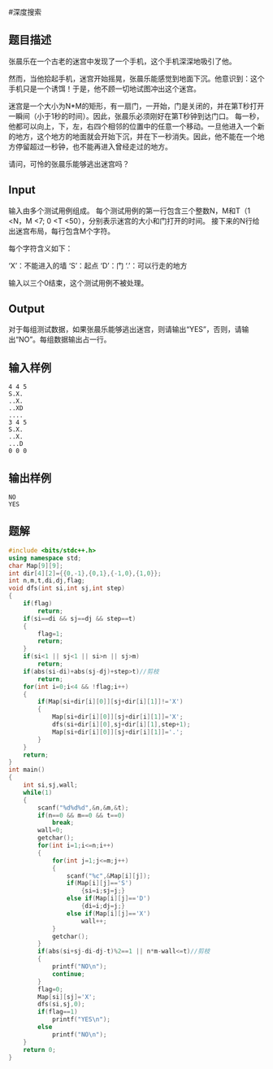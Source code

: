#深度搜索

## 题目描述

张晨乐在一个古老的迷宫中发现了一个手机，这个手机深深地吸引了他。

然而，当他拾起手机，迷宫开始摇晃，张晨乐能感觉到地面下沉。他意识到：这个手机只是一个诱饵！于是，他不顾一切地试图冲出这个迷宫。

迷宫是一个大小为N*M的矩形，有一扇门，一开始，门是关闭的，并在第T秒打开一瞬间（小于1秒的时间）。因此，张晨乐必须刚好在第T秒钟到达门口。
每一秒，他都可以向上，下，左，右四个相邻的位置中的任意一个移动。一旦他进入一个新的地方，这个地方的地面就会开始下沉，并在下一秒消失。因此，他不能在一个地方停留超过一秒钟，也不能再进入曾经走过的地方。

请问，可怜的张晨乐能够逃出迷宫吗？

## Input

输入由多个测试用例组成。
每个测试用例的第一行包含三个整数N，M和T（1 <N，M <7; 0 <T <50），分别表示迷宫的大小和门打开的时间。
接下来的N行给出迷宫布局，每行包含M个字符。

每个字符含义如下：

‘X’：不能进入的墙
‘S’：起点
‘D’：门
‘.’：可以行走的地方

输入以三个0结束，这个测试用例不被处理。

## Output

对于每组测试数据，如果张晨乐能够逃出迷宫，则请输出“YES”，否则，请输出“NO”。每组数据输出占一行。

## 输入样例

```text
4 4 5
S.X.
..X.
..XD
....
3 4 5
S.X.
..X.
...D
0 0 0
```

## 输出样例

```text
NO
YES
```

## 题解

```c++
#include <bits/stdc++.h>
using namespace std;
char Map[9][9];
int dir[4][2]={{0,-1},{0,1},{-1,0},{1,0}};
int n,m,t,di,dj,flag;
void dfs(int si,int sj,int step)
{
    if(flag)
        return;
    if(si==di && sj==dj && step==t)
    {
        flag=1;
        return;
    }
    if(si<1 || sj<1 || si>n || sj>m)
        return;
    if(abs(si-di)+abs(sj-dj)+step>t)//剪枝
        return;
    for(int i=0;i<4 && !flag;i++)
    {
        if(Map[si+dir[i][0]][sj+dir[i][1]]!='X')
        {
            Map[si+dir[i][0]][sj+dir[i][1]]='X';
            dfs(si+dir[i][0],sj+dir[i][1],step+1);
            Map[si+dir[i][0]][sj+dir[i][1]]='.';
        }
    }
    return;
}
int main()
{
    int si,sj,wall;
    while(1)
    {
        scanf("%d%d%d",&n,&m,&t);
        if(n==0 && m==0 && t==0)
            break;
        wall=0;
        getchar();
        for(int i=1;i<=n;i++)
        {
            for(int j=1;j<=m;j++)
            {
                scanf("%c",&Map[i][j]);
                if(Map[i][j]=='S')
                    {si=i;sj=j;}
                else if(Map[i][j]=='D')
                    {di=i;dj=j;}
                else if(Map[i][j]=='X')
                    wall++;
            }
            getchar();
        }
        if(abs(si+sj-di-dj-t)%2==1 || n*m-wall<=t)//剪枝
        {
            printf("NO\n");
            continue;
        }
        flag=0;
        Map[si][sj]='X';
        dfs(si,sj,0);
        if(flag==1)
            printf("YES\n");
        else
            printf("NO\n");
    }
    return 0;
}
```